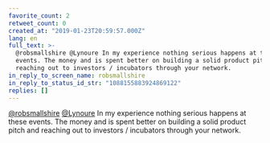 ```yaml
---
favorite_count: 2
retweet_count: 0
created_at: "2019-01-23T20:59:57.000Z"
lang: en
full_text: >-
  @robsmallshire @Lynoure In my experience nothing serious happens at these
  events. The money and is spent better on building a solid product pitch and
  reaching out to investors / incubators through your network.
in_reply_to_screen_name: robsmallshire
in_reply_to_status_id_str: "1088155883924869122"
replies: []
---
```


[@robsmallshire](https://twitter.com/robsmallshire)
[@Lynoure](https://twitter.com/Lynoure) In my experience nothing serious happens
at these events. The money and is spent better on building a solid product pitch
and reaching out to investors / incubators through your network.
